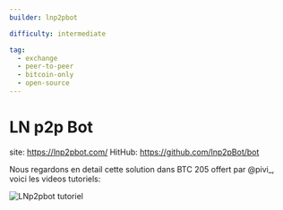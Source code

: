 ```yaml
---
builder: lnp2pbot

difficulty: intermediate

tag:
  - exchange
  - peer-to-peer
  - bitcoin-only
  - open-source
---
```


# LN p2p Bot

site: https://lnp2pbot.com/
HitHub: https://github.com/lnp2pBot/bot

Nous regardons en detail cette solution dans BTC 205 offert par @pivi\_, voici les videos tutoriels:

![LNp2pbot tutoriel](https://tube.nuagelibre.fr/videos/watch/57ed232d-6149-4267-be38-92b0f32800f7)
